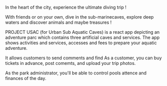 In the heart of the city, experience the ultimate diving trip !

With friends or on your own, dive in the sub-marinecaves, explore deep waters and discover animals and maybe treasures !


PROJECT USAC (for Urban Sub Aquatic Caves)
 is a react app depicting an adventure parc which contains three artificial caves and services.
 The app shows activities and services, accesses and fees to prepare your aquatic adventure.
 
 It allows customers to send comments and find 
 As a customer, you can buy tickets in advance, post comemts, and upload your trip photos.
 
 As the park administrator, you'll be able to control pools attence and finances of the day.
